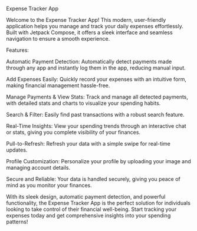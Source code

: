 Expense Tracker App

Welcome to the Expense Tracker App! This modern, user-friendly application helps you manage and track your daily expenses effortlessly.
Built with Jetpack Compose, it offers a sleek interface and seamless navigation to ensure a smooth experience.

Features:



Automatic Payment Detection: Automatically detect payments made through any app and instantly log them in the app, reducing manual input.

Add Expenses Easily: Quickly record your expenses with an intuitive form, making financial management hassle-free.

Manage Payments & View Stats: Track and manage all detected payments, with detailed stats and charts to visualize your spending habits.

Search & Filter: Easily find past transactions with a robust search feature.

Real-Time Insights: View your spending trends through an interactive chat or stats, giving you complete visibility of your finances.

Pull-to-Refresh: Refresh your data with a simple swipe for real-time updates.

Profile Customization: Personalize your profile by uploading your image and managing account details.

Secure and Reliable: Your data is handled securely, giving you peace of mind as you monitor your finances.

With its sleek design, automatic payment detection, and powerful functionality, the Expense Tracker App is the perfect solution
for individuals looking to take control of their financial well-being. Start tracking your expenses today and get comprehensive
insights into your spending patterns!


